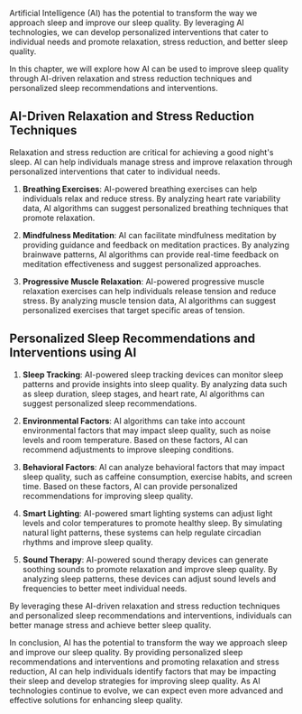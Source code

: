 
Artificial Intelligence (AI) has the potential to transform the way we approach sleep and improve our sleep quality. By leveraging AI technologies, we can develop personalized interventions that cater to individual needs and promote relaxation, stress reduction, and better sleep quality.

In this chapter, we will explore how AI can be used to improve sleep quality through AI-driven relaxation and stress reduction techniques and personalized sleep recommendations and interventions.

AI-Driven Relaxation and Stress Reduction Techniques
----------------------------------------------------

Relaxation and stress reduction are critical for achieving a good night's sleep. AI can help individuals manage stress and improve relaxation through personalized interventions that cater to individual needs.

1. **Breathing Exercises**: AI-powered breathing exercises can help individuals relax and reduce stress. By analyzing heart rate variability data, AI algorithms can suggest personalized breathing techniques that promote relaxation.

2. **Mindfulness Meditation**: AI can facilitate mindfulness meditation by providing guidance and feedback on meditation practices. By analyzing brainwave patterns, AI algorithms can provide real-time feedback on meditation effectiveness and suggest personalized approaches.

3. **Progressive Muscle Relaxation**: AI-powered progressive muscle relaxation exercises can help individuals release tension and reduce stress. By analyzing muscle tension data, AI algorithms can suggest personalized exercises that target specific areas of tension.

Personalized Sleep Recommendations and Interventions using AI
-------------------------------------------------------------

1. **Sleep Tracking**: AI-powered sleep tracking devices can monitor sleep patterns and provide insights into sleep quality. By analyzing data such as sleep duration, sleep stages, and heart rate, AI algorithms can suggest personalized sleep recommendations.

2. **Environmental Factors**: AI algorithms can take into account environmental factors that may impact sleep quality, such as noise levels and room temperature. Based on these factors, AI can recommend adjustments to improve sleeping conditions.

3. **Behavioral Factors**: AI can analyze behavioral factors that may impact sleep quality, such as caffeine consumption, exercise habits, and screen time. Based on these factors, AI can provide personalized recommendations for improving sleep quality.

4. **Smart Lighting**: AI-powered smart lighting systems can adjust light levels and color temperatures to promote healthy sleep. By simulating natural light patterns, these systems can help regulate circadian rhythms and improve sleep quality.

5. **Sound Therapy**: AI-powered sound therapy devices can generate soothing sounds to promote relaxation and improve sleep quality. By analyzing sleep patterns, these devices can adjust sound levels and frequencies to better meet individual needs.

By leveraging these AI-driven relaxation and stress reduction techniques and personalized sleep recommendations and interventions, individuals can better manage stress and achieve better sleep quality.

In conclusion, AI has the potential to transform the way we approach sleep and improve our sleep quality. By providing personalized sleep recommendations and interventions and promoting relaxation and stress reduction, AI can help individuals identify factors that may be impacting their sleep and develop strategies for improving sleep quality. As AI technologies continue to evolve, we can expect even more advanced and effective solutions for enhancing sleep quality.
